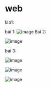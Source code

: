 # web
lab1:

bai 1: 
![image](https://github.com/user-attachments/assets/ec7e9444-3d5b-47b6-b5f4-862afb1a20ec)
Bai 2:

![image](https://github.com/user-attachments/assets/4cd97f2c-882e-4b79-ba1a-4888252b13f3)

bai 3:

![image](https://github.com/user-attachments/assets/f4e6d844-5076-4050-bf48-7893087ca2be)

![image](https://github.com/user-attachments/assets/8112b435-067a-4760-9112-671173eebdc4)

![image](https://github.com/user-attachments/assets/3f6bf529-6866-457a-8010-fa5fdf715584)




